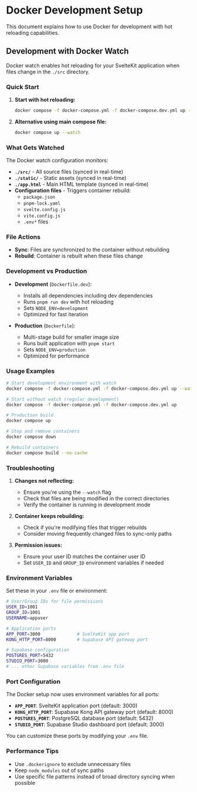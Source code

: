 # Docker Development Setup

This document explains how to use Docker for development with hot reloading capabilities.

## Development with Docker Watch

Docker watch enables hot reloading for your SvelteKit application when files change in the `./src` directory.

### Quick Start

1. **Start with hot reloading:**
   ```bash
   docker compose -f docker-compose.yml -f docker-compose.dev.yml up --watch
   ```

2. **Alternative using main compose file:**
   ```bash
   docker compose up --watch
   ```

### What Gets Watched

The Docker watch configuration monitors:

- **`./src/`** - All source files (synced in real-time)
- **`./static/`** - Static assets (synced in real-time)
- **`./app.html`** - Main HTML template (synced in real-time)
- **Configuration files** - Triggers container rebuild:
  - `package.json`
  - `pnpm-lock.yaml`
  - `svelte.config.js`
  - `vite.config.js`
  - `.env*` files

### File Actions

- **Sync**: Files are synchronized to the container without rebuilding
- **Rebuild**: Container is rebuilt when these files change

### Development vs Production

- **Development** (`Dockerfile.dev`):
  - Installs all dependencies including dev dependencies
  - Runs `pnpm run dev` with hot reloading
  - Sets `NODE_ENV=development`
  - Optimized for fast iteration

- **Production** (`Dockerfile`):
  - Multi-stage build for smaller image size
  - Runs built application with `pnpm start`
  - Sets `NODE_ENV=production`
  - Optimized for performance

### Usage Examples

```bash
# Start development environment with watch
docker compose -f docker-compose.yml -f docker-compose.dev.yml up --watch

# Start without watch (regular development)
docker compose -f docker-compose.yml -f docker-compose.dev.yml up

# Production build
docker compose up

# Stop and remove containers
docker compose down

# Rebuild containers
docker compose build --no-cache
```

### Troubleshooting

1. **Changes not reflecting:**
   - Ensure you're using the `--watch` flag
   - Check that files are being modified in the correct directories
   - Verify the container is running in development mode

2. **Container keeps rebuilding:**
   - Check if you're modifying files that trigger rebuilds
   - Consider moving frequently changed files to sync-only paths

3. **Permission issues:**
   - Ensure your user ID matches the container user ID
   - Set `USER_ID` and `GROUP_ID` environment variables if needed

### Environment Variables

Set these in your `.env` file or environment:

```bash
# User/Group IDs for file permissions
USER_ID=1001
GROUP_ID=1001
USERNAME=appuser

# Application ports
APP_PORT=3000              # SvelteKit app port
KONG_HTTP_PORT=8000        # Supabase API gateway port

# Supabase configuration
POSTGRES_PORT=5432
STUDIO_PORT=3000
# ... other Supabase variables from .env file
```

### Port Configuration

The Docker setup now uses environment variables for all ports:

- **`APP_PORT`**: SvelteKit application port (default: 3000)
- **`KONG_HTTP_PORT`**: Supabase Kong API gateway port (default: 8000)
- **`POSTGRES_PORT`**: PostgreSQL database port (default: 5432)
- **`STUDIO_PORT`**: Supabase Studio dashboard port (default: 3000)

You can customize these ports by modifying your `.env` file.

### Performance Tips

- Use `.dockerignore` to exclude unnecessary files
- Keep `node_modules` out of sync paths
- Use specific file patterns instead of broad directory syncing when possible